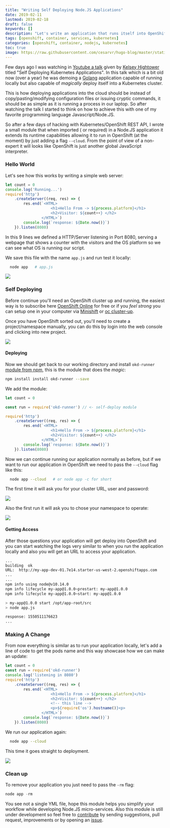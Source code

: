 ```yaml
---
title: "Writing Self Deploying Node.JS Applications"
date: 2019-02-11
lastmod: 2019-02-18
draft: false
keywords: []
description: "Let's write an application that runs itself into OpenShift."
tags: [openshift, container, services, kubernetes]
categories: [openshift, container, nodejs, kubernetes]
toc: true
image: https://raw.githubusercontent.com/cesarvr/hugo-blog/master/static/static/logo/js.png
---
```


Few days ago I was watching in [Youtube a talk](https://www.youtube.com/watch?v=XPC-hFL-4lU) given by [Kelsey Hightower](https://twitter.com/kelseyhightower) titled "Self Deploying Kubernetes Applications". In this talk which is a bit old now (over a year) he was demoing a [Golang](https://golang.org) application capable of running locally but also capable of *magically* deploy itself into a Kubernetes cluster.

<!--more-->

This is how deploying applications into the cloud should be instead of copy/pasting/modifying configuration files or issuing cryptic commands, it should be as simple as it is running a process in our laptop. So after watching the talk I started to think on how to achieve this with one of my favorite programming language Javascript/Node.JS.

So after a few days of hacking with Kubernetes/OpenShift REST API, I wrote a small module that when imported ( or required) in a Node.JS application it extends its runtime capabilities allowing it to run in OpenShift (at the moment) by just adding a flag ``--cloud``. From the point of view of a non-expert it will looks like OpenShift is just another global JavaScript interpreter.

### Hello World

Let's see how this works by writing a simple web server:

```js
let count = 0
console.log('Running...')
require('http')
    .createServer((req, res) => {
        res.end(`<HTML>
                    <h1>Hello From -> ${process.platform}</h1>
                    <h2>Visitor: ${count++} </h2>
                </HTML>`)
        console.log(`response: ${Date.now()}`)
    }).listen(8080)
```
In this 9 lines we defined a HTTP/Server listening in Port 8080, serving a webpage that shows a counter with the visitors and the OS platform so we can see what OS is running our script.

We save this file with the name ``app.js`` and run test it locally:

```sh
  node app   # app.js
```

![](https://github.com/cesarvr/hugo-blog/blob/master/static/self-deploy/self-deploy-before.gif?raw=true)



### Self Deploying

Before continue you'll need an OpenShift cluster up and running, the easiest way is to subscribe here [OpenShift Online](https://manage.openshift.com/) for free or if you *feel strong* you can setup one in your computer via [Minishift](https://github.com/minishift/minishift) or [oc cluster-up](https://github.com/cesarvr/Openshift#ocup).

Once you have OpenShift sorted out, you'll need to create a project/namespace manually, you can do this by login into the web console and clicking into new project.

![](https://github.com/cesarvr/hugo-blog/blob/master/static/self-deploy/making-project.gif?raw=true)


#### Deploying

Now we should get back to our working directory and install ``okd-runner`` [module from npm](https://www.npmjs.com/package/okd-runner), this is the module that does the *magic*:

```sh
npm install install okd-runner --save
```

We add the module:

```js
let count = 0

const run = require('okd-runner') // <- self-deploy module

require('http')
    .createServer((req, res) => {
        res.end(`<HTML>
                    <h1>Hello From -> ${process.platform}</h1>
                    <h2>Visitor: ${count++} </h2>
                </HTML>`)
        console.log(`response: ${Date.now()}`)
    }).listen(8080)
```

Now we can continue running our application normally as before, but if we want to run our application in OpenShift we need to pass the ``--cloud`` flag like this:

```sh
  node app --cloud   # or node app -c for short
```

The first time it will ask you for your cluster URL, user and password:

![](https://github.com/cesarvr/hugo-blog/blob/master/static/self-deploy/creds.gif?raw=true)


Also the first run it will ask you to chose your namespace to operate:

![](https://github.com/cesarvr/hugo-blog/blob/master/static/self-deploy/deploy.gif?raw=true)


#### Getting Access

After those questions your application will get deploy into OpenShift and you can start watching the logs very similar to when you run the application locally and also you will get an URL to access your application.

```sh
...
building  ok
URL:  http://my-app-dev-01.7e14.starter-us-west-2.openshiftapps.com
...
...
npm info using node@v10.14.0
npm info lifecycle my-app@1.0.0~prestart: my-app@1.0.0
npm info lifecycle my-app@1.0.0~start: my-app@1.0.0

> my-app@1.0.0 start /opt/app-root/src
> node app.js

response: 1550511176623
...
```


### Making A Change

From now everything is similar as to run your application locally, let's add a line of code to get the pods name and this way showcase how we can make an update:

```js
let count = 0
const run = require('okd-runner')
console.log('listening in 8080')
require('http')
    .createServer((req, res) => {
        res.end(`<HTML>
                    <h1>Hello From -> ${process.platform}</h1>
                    <h2>Visitor: ${count++} </h2>
                    <!-- this line -->
                    <p>${require('os').hostname()}<p>
                </HTML>`)
        console.log(`response: ${Date.now()}`)
    }).listen(8080)

```

We run our application again:

```sh
  node app --cloud
```

This time it goes straight to deployment.

![](https://github.com/cesarvr/hugo-blog/blob/master/static/self-deploy/oc-update.gif?raw=true)


### Clean up

To remove your application you just need to pass the ``-rm`` flag:

```js
node app -rm
```


You see not a single YML file, hope this module helps you simplify your workflow while developing Node.JS micro-services. Also this module is still under development so feel free to [contribute](https://github.com/cesarvr/okd-runner) by sending suggestions, pull request, improvements or by opening an [issue](https://github.com/cesarvr/okd-runner/issues).  
